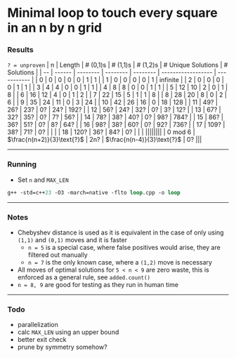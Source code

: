 # Minimal loop to touch every square in an n by n grid

### Results
`? = unproven`
| n  | Length | # (0,1)s | # (1,1)s | # (1,2)s | # Unique Solutions | # Solutions |
| -- | ------ | -------- | -------- | -------- | ------------------ | ----------- |
| 0  | 0      | 0        | 0        | 0        | 1                  | 1           |
| 1  | 0      | 0        | 0        | 0        | 1                  | infinite    |
| 2  | 0      | 0        | 0        | 0        | 1                  | 1           |
| 3  | 4      | 4        | 0        | 0        | 1                  | 1           |
| 4  | 8      | 8        | 0        | 0        | 1                  | 1           |
| 5  | 12     | 10       | 2        | 0        | 1                  | 8           |
| 6  | 16     | 12       | 4        | 0        | 1                  | 2           |
| 7  | 22     | 15       | 5        | 1        | 1                  | 8           |
| 8  | 28     | 20       | 8        | 0        | 2                  | 6           |
| 9  | 35     | 24       | 11       | 0        | 3                  | 24          |
| 10 | 42     | 26       | 16       | 0        | 18                 | 128         |
| 11 | 49?    | 26?      | 23?      | 0?       | 24?                | 192?        |
| 12 | 56?    | 24?      | 32?      | 0?       | 3?                 | 12?         |
| 13 | 67?    | 32?      | 35?      | 0?       | 7?                 | 56?         |
| 14 | 78?    | 38?      | 40?      | 0?       | 98?                | 784?        |
| 15 | 86?    | 36?      | 51?      | 0?       | 8?                 | 64?         |
| 16 | 98?    | 38?      | 60?      | 0?       | 92?                | 736?        |
| 17 | 109?   | 38?      | 71?      | 0?       |                    |             |
| 18 | 120?   | 36?      | 84?      | 0?       |                    |             |
||||||||
| 0 mod 6 | $\frac{n(n+2)}{3}\text{?}$ | 2n? | $\frac{n(n-4)}{3}\text{?}$ | 0? |||

---

### Running
- Set `n` and `MAX_LEN`
```ps
g++ -std=c++23 -O3 -march=native -flto loop.cpp -o loop
```

---

### Notes
- Chebyshev distance is used as it is equivalent in the case of only using `(1,1)` and `(0,1)` moves and it is faster
  - `n = 5` is a special case, where false positives would arise, they are filtered out manually
  - `n = 7` is the only known case, where a `(1,2)` move is necessary
- All moves of optimal solutions for `5 < n < 9` are zero waste, this is enforced as a general rule, see `added.count()`
- `n = 8, 9` are good for testing as they run in human time

---

### Todo
- parallelization
- calc `MAX_LEN` using an upper bound
- better exit check
- prune by symmetry somehow?
